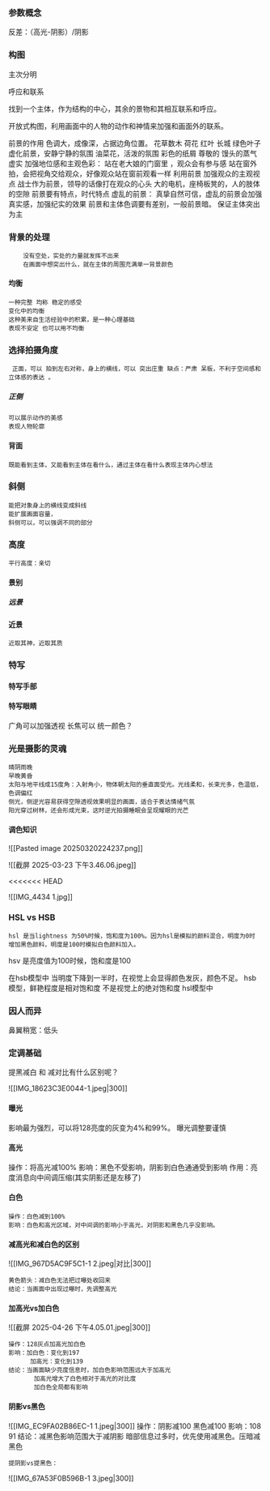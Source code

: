 

### 参数概念
反差：（高光-阴影）/阴影


### 构图

主次分明

呼应和联系


找到一个主体，作为结构的中心，其余的景物和其相互联系和呼应。

开放式构图，利用画面中的人物的动作和神情来加强和画面外的联系。



前景的作用
		色调大，成像深，占据边角位置。
		花草数木
		荷花
		红叶 长城
		绿色叶子虚化前景，安静宁静的氛围
		油菜花，活泼的氛围
		彩色的纸屑 尊敬的
		馒头的蒸气 虚实
		加强地位感和主观色彩：
			站在老大娘的门窗里 ，观众会有参与感
			站在窗外拍，会把视角交给观众，好像观众站在窗前观看一样
			利用前景 加强观众的主观视点
			战士作为前景，领导的话像打在观众的心头
		大的电机，座椅板凳的，人的肢体的空隙
		前景要有特点，时代特点
		虚乱的前景：
			真挚自然可信，虚乱的前景会加强真实感，加强纪实的效果
			前景和主体色调要有差别，一般前景暗。
			保证主体突出为主
### 背景的处理
	
		没有空处，实处的力量就发挥不出来
		在画面中想突出什么，就在主体的周围充满单一背景颜色
#### 均衡
	一种完整 均称 稳定的感受
	变化中的均衡
	这种美来自生活经验中的积累，是一种心理基础
	表现不安定 也可以用不均衡
### 选择拍摄角度
	 正面，可以 拍到左右对称，身上的横线，可以 突出庄重 缺点：严肃 呆板，不利于空间感和立体感的表达 。
##### 正侧
	可以展示动作的美感
	表现人物轮廓
#### 背面
	既能看到主体，又能看到主体在看什么，通过主体在看什么表现主体内心想法
### 斜侧
	能把对象身上的横线变成斜线
	能扩展画面容量，
	斜侧可以，可以强调不同的部分
### 高度
	平行高度：亲切

#### 景别
##### 远景

#### 近景 
	近取其神，近取其质


### 特写
#### 特写手部
#### 特写眼睛


广角可以加强透视
长焦可以 统一颜色？ 


### 光是摄影的灵魂
	晴阴雨晚
	早晚黄昏
	太阳与地平线成15度角：入射角小，物体朝太阳的垂直面受光。光线柔和，长束光多，色温低，色调偏红
	侧光，侧逆光容易获得空隙透视效果明显的画面，适合于表达情绪气氛
	阳光穿过树林，还会形成光束，这时逆光拍摄睡眠会呈现耀眼的光芒


#### 调色知识

![[Pasted image 20250320224237.png]]


![[截屏 2025-03-23 下午3.46.06.jpeg]]


<<<<<<< HEAD



![[IMG_4434 1.jpg]]
###  HSL vs HSB
	hsl 是当lightness 为50%时候，饱和度为100%。因为hsl是模拟的颜料混合，明度为0时 增加黑色颜料，明度是100时模拟白色颜料加入。
hsv 是亮度值为100时候，饱和度是100

 在hsb模型中 当明度下降到一半时，在视觉上会显得颜色发灰，颜色不足。 
 hsb模型，鲜艳程度是相对饱和度 不是视觉上的绝对饱和度
 hsl模型中
### 因人而异
鼻翼稍宽：低头


### 定调基础

提黑减白 和 减对比有什么区别呢？

 ![[IMG_18623C3E0044-1.jpeg|300]]
#### 曝光
影响最为强烈，可以将128亮度的灰变为4%和99%。
曝光调整要谨慎

#### 高光
操作：将高光减100%
影响：黑色不受影响，阴影到白色通通受到影响
作用：亮度消息向中间调压缩(其实阴影还是左移了)

#### 白色
	操作：白色减到100%
	影响：白色和高光区域，对中间调的影响小于高光，对阴影和黑色几乎没影响。
	
#### 减高光和减白色的区别

![[IMG_967D5AC9F5C1-1 2.jpeg|对比|300]]

	黄色箭头：减白色无法把过曝处收回来
	结论：当画面中出现过曝时，先调整高光

#### 加高光vs加白色
![[截屏 2025-04-26 下午4.05.01.jpeg|300]]

	操作：128灰点加高光加白色
	影响：加白色：变化到197
		  加高光：变化到139
	结论：当画面缺少亮度信息时，加白色影响范围远大于加高光
		   加高光增大了白色相对于高光的对比度
		   加白色全局都有影响
#### 阴影vs黑色

![[IMG_EC9FA02B86EC-1 1.jpeg|300]]
	操作：阴影减100
		   黑色减100
	影响：108
	    91
	结论：减黑色影响范围大于减阴影
		  暗部信息过多时，优先使用减黑色。压暗减黑色

	提阴影vs提黑色：

![[IMG_67A53F0B596B-1 3.jpeg|300]]
